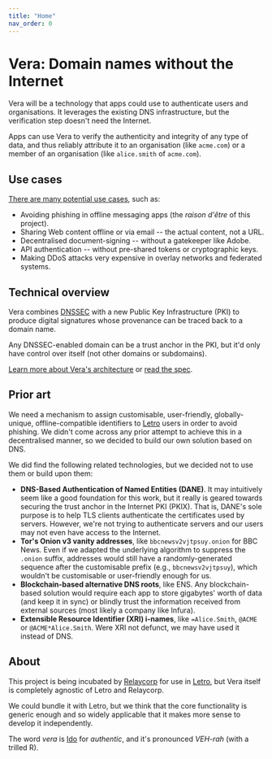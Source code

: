 ```yaml
---
title: "Home"
nav_order: 0
---
```


# Vera: Domain names without the Internet

Vera will be a technology that apps could use to authenticate users and organisations. It leverages the existing DNS infrastructure, but the verification step doesn't need the Internet.

Apps can use Vera to verify the authenticity and integrity of any type of data, and thus reliably attribute it to an organisation (like `acme.com`) or a member of an organisation (like `alice.smith` of `acme.com`).

## Use cases

[There are many potential use cases](./use-cases.md), such as:

- Avoiding phishing in offline messaging apps (the _raison d'être_ of this project).
- Sharing Web content offline or via email -- the actual content, not a URL.
- Decentralised document-signing -- without a gatekeeper like Adobe.
- API authentication -- without pre-shared tokens or cryptographic keys.
- Making DDoS attacks very expensive in overlay networks and federated systems.

## Technical overview

Vera combines [DNSSEC](https://www.icann.org/resources/pages/dnssec-what-is-it-why-important-2019-03-05-en) with a new Public Key Infrastructure (PKI) to produce digital signatures whose provenance can be traced back to a domain name.

Any DNSSEC-enabled domain can be a trust anchor in the PKI, but it'd only have control over itself (not other domains or subdomains).

[Learn more about Vera's architecture](./architecture.md) or [read the spec](./spec.md).

## Prior art

We need a mechanism to assign customisable, user-friendly, globally-unique, offline-compatible identifiers to [Letro](https://letro.app/en/) users in order to avoid phishing. We didn't come across any prior attempt to achieve this in a decentralised manner, so we decided to build our own solution based on DNS.

We did find the following related technologies, but we decided not to use them or build upon them:

- **DNS-Based Authentication of Named Entities (DANE)**. It may intuitively seem like a good foundation for this work, but it really is geared towards securing the trust anchor in the Internet PKI (PKIX). That is, DANE's sole purpose is to help TLS clients authenticate the certificates used by servers. However, we're not trying to authenticate servers and our users may not even have access to the Internet.
- **Tor's Onion v3 vanity addresses**, like `bbcnewsv2vjtpsuy.onion` for BBC News. Even if we adapted the underlying algorithm to suppress the `.onion` suffix, addresses would still have a randomly-generated sequence after the customisable prefix (e.g., `bbcnewsv2vjtpsuy`), which wouldn't be customisable or user-friendly enough for us.
- **Blockchain-based alternative DNS roots**, like ENS. Any blockchain-based solution would require each app to store gigabytes' worth of data (and keep it in sync) or blindly trust the information received from external sources (most likely a company like Infura).
- **Extensible Resource Identifier (XRI) i-names**, like `=Alice.Smith`, `@ACME` or `@ACME*Alice.Smith`. Were XRI not defunct, we may have used it instead of DNS.

## About

This project is being incubated by [Relaycorp](https://relaycorp.tech) for use in [Letro](https://letro.app/en/), but Vera itself is completely agnostic of Letro and Relaycorp.

We could bundle it with Letro, but we think that the core functionality is generic enough and so widely applicable that it makes more sense to develop it independently.

The word _vera_ is [Ido](https://www.idolinguo.org.uk/general.htm) for _authentic_, and it's pronounced _VEH-rah_ (with a trilled R).

